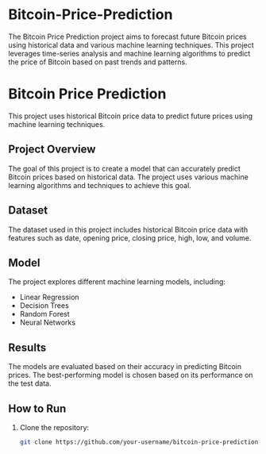 # Bitcoin-Price-Prediction
The Bitcoin Price Prediction project aims to forecast future Bitcoin prices using historical data and various machine learning techniques. This project leverages time-series analysis and machine learning algorithms to predict the price of Bitcoin based on past trends and patterns.
# Bitcoin Price Prediction

This project uses historical Bitcoin price data to predict future prices using machine learning techniques.

## Project Overview

The goal of this project is to create a model that can accurately predict Bitcoin prices based on historical data. The project uses various machine learning algorithms and techniques to achieve this goal.

## Dataset

The dataset used in this project includes historical Bitcoin price data with features such as date, opening price, closing price, high, low, and volume.

## Model

The project explores different machine learning models, including:

- Linear Regression
- Decision Trees
- Random Forest
- Neural Networks

## Results

The models are evaluated based on their accuracy in predicting Bitcoin prices. The best-performing model is chosen based on its performance on the test data.

## How to Run

1. Clone the repository:
   ```bash
   git clone https://github.com/your-username/bitcoin-price-prediction.git
